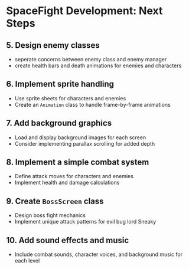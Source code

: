 # SpaceFight Development: Next Steps

## 5. Design enemy classes
- seperate concerns between enemy class and enemy manager
- create health bars and death animations for enemies and characters

## 6. Implement sprite handling

- Use sprite sheets for characters and enemies
- Create an `Animation` class to handle frame-by-frame animations

## 7. Add background graphics

- Load and display background images for each screen
- Consider implementing parallax scrolling for added depth

## 8. Implement a simple combat system

- Define attack moves for characters and enemies
- Implement health and damage calculations

## 9. Create `BossScreen` class

- Design boss fight mechanics
- Implement unique attack patterns for evil bug lord Sneaky

## 10. Add sound effects and music

- Include combat sounds, character voices, and background music for each level

